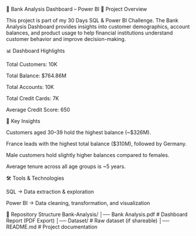 🏦 Bank Analysis Dashboard – Power BI
📌 Project Overview

This project is part of my 30 Days SQL & Power BI Challenge.
The Bank Analysis Dashboard provides insights into customer demographics, account balances, and product usage to help financial institutions understand customer behavior and improve decision-making.

📊 Dashboard Highlights

Total Customers: 10K

Total Balance: $764.86M

Total Accounts: 10K

Total Credit Cards: 7K

Average Credit Score: 650

🔑 Key Insights

Customers aged 30–39 hold the highest balance (~$326M).

France leads with the highest total balance ($310M), followed by Germany.

Male customers hold slightly higher balances compared to females.

Average tenure across all age groups is ~5 years.

🛠️ Tools & Technologies

SQL → Data extraction & exploration

Power BI → Data cleaning, transformation, and visualization

📂 Repository Structure
Bank-Analysis/
│── Bank Analysis.pdf   # Dashboard Report (PDF Export)
│── Dataset/            # Raw dataset (if shareable)
│── README.md           # Project documentation

